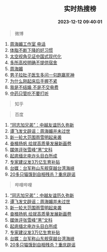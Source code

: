 <div align="center"><h2>实时热搜榜</h2><h4>2023-12-12 09:40:01</h4></div>

> 微博  

1. [周海媚工作室 电话](https://s.weibo.com/weibo?q=%E5%91%A8%E6%B5%B7%E5%AA%9A%E5%B7%A5%E4%BD%9C%E5%AE%A4%20%E7%94%B5%E8%AF%9D&t=31&band_rank=1&Refer=top)<br />
2. [体脂不断下降的好习惯](https://s.weibo.com/weibo?q=%E4%BD%93%E8%84%82%E4%B8%8D%E6%96%AD%E4%B8%8B%E9%99%8D%E7%9A%84%E5%A5%BD%E4%B9%A0%E6%83%AF&t=31&band_rank=2&Refer=top)<br />
3. [太空视角见证中国式现代化](https://s.weibo.com/weibo?q=%23%E5%A4%AA%E7%A9%BA%E8%A7%86%E8%A7%92%E8%A7%81%E8%AF%81%E4%B8%AD%E5%9B%BD%E5%BC%8F%E7%8E%B0%E4%BB%A3%E5%8C%96%23&t=31&band_rank=3&Refer=top)<br />
4. [多所高校明确不提供宿舍](https://s.weibo.com/weibo?q=%23%E5%A4%9A%E6%89%80%E9%AB%98%E6%A0%A1%E6%98%8E%E7%A1%AE%E4%B8%8D%E6%8F%90%E4%BE%9B%E5%AE%BF%E8%88%8D%23&t=31&band_rank=4&Refer=top)<br />
5. [周海媚](https://s.weibo.com/weibo?q=%E5%91%A8%E6%B5%B7%E5%AA%9A&t=31&band_rank=5&Refer=top)<br />
6. [男子拉肚子医生多问一句跑赢死神](https://s.weibo.com/weibo?q=%23%E7%94%B7%E5%AD%90%E6%8B%89%E8%82%9A%E5%AD%90%E5%8C%BB%E7%94%9F%E5%A4%9A%E9%97%AE%E4%B8%80%E5%8F%A5%E8%B7%91%E8%B5%A2%E6%AD%BB%E7%A5%9E%23&t=31&band_rank=6&Refer=top)<br />
7. [为什么刚起床后手握不紧](https://s.weibo.com/weibo?q=%E4%B8%BA%E4%BB%80%E4%B9%88%E5%88%9A%E8%B5%B7%E5%BA%8A%E5%90%8E%E6%89%8B%E6%8F%A1%E4%B8%8D%E7%B4%A7&t=31&band_rank=7&Refer=top)<br />
8. [我是不结婚 不是不交电费](https://s.weibo.com/weibo?q=%E6%88%91%E6%98%AF%E4%B8%8D%E7%BB%93%E5%A9%9A%20%E4%B8%8D%E6%98%AF%E4%B8%8D%E4%BA%A4%E7%94%B5%E8%B4%B9&t=31&band_rank=8&Refer=top)<br />
9. [中药只管吃不要打听](https://s.weibo.com/weibo?q=%E4%B8%AD%E8%8D%AF%E5%8F%AA%E7%AE%A1%E5%90%83%E4%B8%8D%E8%A6%81%E6%89%93%E5%90%AC&t=31&band_rank=9&Refer=top)<br />

> 知乎  


> 百度  

1. [“同志加兄弟”：中越友谊历久弥新](https://www.baidu.com/s?wd=%E2%80%9C%E5%90%8C%E5%BF%97%E5%8A%A0%E5%85%84%E5%BC%9F%E2%80%9D%EF%BC%9A%E4%B8%AD%E8%B6%8A%E5%8F%8B%E8%B0%8A%E5%8E%86%E4%B9%85%E5%BC%A5%E6%96%B0&sa=fyb_news&rsv_dl=fyb_news)<br />
2. [谭飞发文辟谣：周海媚并未过世](https://www.baidu.com/s?wd=%E8%B0%AD%E9%A3%9E%E5%8F%91%E6%96%87%E8%BE%9F%E8%B0%A3%EF%BC%9A%E5%91%A8%E6%B5%B7%E5%AA%9A%E5%B9%B6%E6%9C%AA%E8%BF%87%E4%B8%96&sa=fyb_news&rsv_dl=fyb_news)<br />
3. [新一轮大范围雨雪明起来袭](https://www.baidu.com/s?wd=%E6%96%B0%E4%B8%80%E8%BD%AE%E5%A4%A7%E8%8C%83%E5%9B%B4%E9%9B%A8%E9%9B%AA%E6%98%8E%E8%B5%B7%E6%9D%A5%E8%A2%AD&sa=fyb_news&rsv_dl=fyb_news)<br />
4. [奋楫扬帆 绘就高质量发展新画卷](https://www.baidu.com/s?wd=%E5%A5%8B%E6%A5%AB%E6%89%AC%E5%B8%86+%E7%BB%98%E5%B0%B1%E9%AB%98%E8%B4%A8%E9%87%8F%E5%8F%91%E5%B1%95%E6%96%B0%E7%94%BB%E5%8D%B7&sa=fyb_news&rsv_dl=fyb_news)<br />
5. [媒体评张雪峰“黑”文科](https://www.baidu.com/s?wd=%E5%AA%92%E4%BD%93%E8%AF%84%E5%BC%A0%E9%9B%AA%E5%B3%B0%E2%80%9C%E9%BB%91%E2%80%9D%E6%96%87%E7%A7%91&sa=fyb_news&rsv_dl=fyb_news)<br />
6. [起底缅北电诈头目白所成](https://www.baidu.com/s?wd=%E8%B5%B7%E5%BA%95%E7%BC%85%E5%8C%97%E7%94%B5%E8%AF%88%E5%A4%B4%E7%9B%AE%E7%99%BD%E6%89%80%E6%88%90&sa=fyb_news&rsv_dl=fyb_news)<br />
7. [专家建议发3万亿生育补贴](https://www.baidu.com/s?wd=%E4%B8%93%E5%AE%B6%E5%BB%BA%E8%AE%AE%E5%8F%913%E4%B8%87%E4%BA%BF%E7%94%9F%E8%82%B2%E8%A1%A5%E8%B4%B4&sa=fyb_news&rsv_dl=fyb_news)<br />
8. [台媒：台军称山东舰穿越台湾海峡](https://www.baidu.com/s?wd=%E5%8F%B0%E5%AA%92%EF%BC%9A%E5%8F%B0%E5%86%9B%E7%A7%B0%E5%B1%B1%E4%B8%9C%E8%88%B0%E7%A9%BF%E8%B6%8A%E5%8F%B0%E6%B9%BE%E6%B5%B7%E5%B3%A1&sa=fyb_news&rsv_dl=fyb_news)<br />
9. [20多只猫饿到自相残杀？重庆辟谣](https://www.baidu.com/s?wd=20%E5%A4%9A%E5%8F%AA%E7%8C%AB%E9%A5%BF%E5%88%B0%E8%87%AA%E7%9B%B8%E6%AE%8B%E6%9D%80%EF%BC%9F%E9%87%8D%E5%BA%86%E8%BE%9F%E8%B0%A3&sa=fyb_news&rsv_dl=fyb_news)<br />

> 哔哩哔哩  

1. [“同志加兄弟”：中越友谊历久弥新](https://www.baidu.com/s?wd=%E2%80%9C%E5%90%8C%E5%BF%97%E5%8A%A0%E5%85%84%E5%BC%9F%E2%80%9D%EF%BC%9A%E4%B8%AD%E8%B6%8A%E5%8F%8B%E8%B0%8A%E5%8E%86%E4%B9%85%E5%BC%A5%E6%96%B0&sa=fyb_news&rsv_dl=fyb_news)<br />
2. [谭飞发文辟谣：周海媚并未过世](https://www.baidu.com/s?wd=%E8%B0%AD%E9%A3%9E%E5%8F%91%E6%96%87%E8%BE%9F%E8%B0%A3%EF%BC%9A%E5%91%A8%E6%B5%B7%E5%AA%9A%E5%B9%B6%E6%9C%AA%E8%BF%87%E4%B8%96&sa=fyb_news&rsv_dl=fyb_news)<br />
3. [新一轮大范围雨雪明起来袭](https://www.baidu.com/s?wd=%E6%96%B0%E4%B8%80%E8%BD%AE%E5%A4%A7%E8%8C%83%E5%9B%B4%E9%9B%A8%E9%9B%AA%E6%98%8E%E8%B5%B7%E6%9D%A5%E8%A2%AD&sa=fyb_news&rsv_dl=fyb_news)<br />
4. [奋楫扬帆 绘就高质量发展新画卷](https://www.baidu.com/s?wd=%E5%A5%8B%E6%A5%AB%E6%89%AC%E5%B8%86+%E7%BB%98%E5%B0%B1%E9%AB%98%E8%B4%A8%E9%87%8F%E5%8F%91%E5%B1%95%E6%96%B0%E7%94%BB%E5%8D%B7&sa=fyb_news&rsv_dl=fyb_news)<br />
5. [媒体评张雪峰“黑”文科](https://www.baidu.com/s?wd=%E5%AA%92%E4%BD%93%E8%AF%84%E5%BC%A0%E9%9B%AA%E5%B3%B0%E2%80%9C%E9%BB%91%E2%80%9D%E6%96%87%E7%A7%91&sa=fyb_news&rsv_dl=fyb_news)<br />
6. [起底缅北电诈头目白所成](https://www.baidu.com/s?wd=%E8%B5%B7%E5%BA%95%E7%BC%85%E5%8C%97%E7%94%B5%E8%AF%88%E5%A4%B4%E7%9B%AE%E7%99%BD%E6%89%80%E6%88%90&sa=fyb_news&rsv_dl=fyb_news)<br />
7. [专家建议发3万亿生育补贴](https://www.baidu.com/s?wd=%E4%B8%93%E5%AE%B6%E5%BB%BA%E8%AE%AE%E5%8F%913%E4%B8%87%E4%BA%BF%E7%94%9F%E8%82%B2%E8%A1%A5%E8%B4%B4&sa=fyb_news&rsv_dl=fyb_news)<br />
8. [台媒：台军称山东舰穿越台湾海峡](https://www.baidu.com/s?wd=%E5%8F%B0%E5%AA%92%EF%BC%9A%E5%8F%B0%E5%86%9B%E7%A7%B0%E5%B1%B1%E4%B8%9C%E8%88%B0%E7%A9%BF%E8%B6%8A%E5%8F%B0%E6%B9%BE%E6%B5%B7%E5%B3%A1&sa=fyb_news&rsv_dl=fyb_news)<br />
9. [20多只猫饿到自相残杀？重庆辟谣](https://www.baidu.com/s?wd=20%E5%A4%9A%E5%8F%AA%E7%8C%AB%E9%A5%BF%E5%88%B0%E8%87%AA%E7%9B%B8%E6%AE%8B%E6%9D%80%EF%BC%9F%E9%87%8D%E5%BA%86%E8%BE%9F%E8%B0%A3&sa=fyb_news&rsv_dl=fyb_news)<br />

